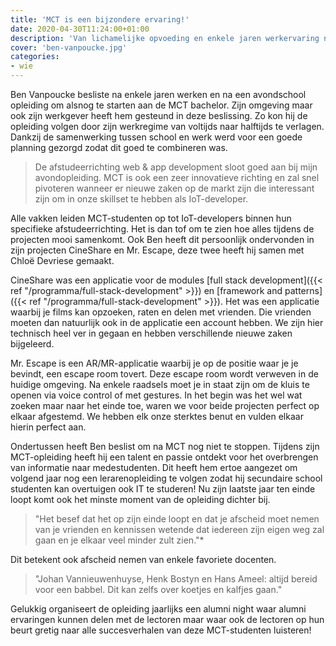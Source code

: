 ```yaml
---
title: 'MCT is een bijzondere ervaring!'
date: 2020-04-30T11:24:00+01:00
description: 'Van lichamelijke opvoeding en enkele jaren werkervaring naar werkende MCT-student.'
cover: 'ben-vanpoucke.jpg'
categories:
- wie
---
```


Ben Vanpoucke besliste na enkele jaren werken en na een avondschool opleiding om alsnog te starten aan de MCT bachelor. Zijn omgeving maar ook zijn werkgever heeft hem gesteund in deze beslissing. Zo kon hij de opleiding volgen door zijn werkregime van voltijds naar halftijds te verlagen. Dankzij de samenwerking tussen school en werk werd voor een goede planning gezorgd zodat dit goed te combineren was.

> De afstudeerrichting web & app development sloot goed aan bij mijn avondopleiding. MCT is ook een zeer innovatieve richting en zal snel pivoteren wanneer er nieuwe zaken op de markt zijn die interessant zijn om in onze skillset te hebben als IoT-developer.

Alle vakken leiden MCT-studenten op tot IoT-developers binnen hun specifieke afstudeerrichting. Het is dan tof om te zien hoe alles tijdens de projecten mooi samenkomt. Ook Ben heeft dit persoonlijk ondervonden in zijn projecten CineShare en Mr. Escape, deze twee heeft hij samen met Chloë Devriese gemaakt.

CineShare was een applicatie voor de modules [full stack development]({{< ref "/programma/full-stack-development" >}}) en [framework and patterns]({{< ref "/programma/full-stack-development" >}}). Het was een applicatie waarbij je films kan opzoeken, raten en delen met vrienden. Die vrienden moeten dan natuurlijk ook in de applicatie een account hebben. We zijn hier technisch heel ver in gegaan en hebben verschillende nieuwe zaken bijgeleerd.

Mr. Escape is een AR/MR-applicatie waarbij je op de positie waar je je bevindt, een escape room tovert. Deze escape room wordt verweven in de huidige omgeving. Na enkele raadsels moet je in staat zijn om de kluis te openen via voice control of met gestures. In het begin was het wel wat zoeken maar naar het einde toe, waren we voor beide projecten perfect op elkaar afgestemd. We hebben elk onze sterktes benut en vulden elkaar hierin perfect aan.

Ondertussen heeft Ben beslist om na MCT nog niet te stoppen. Tijdens zijn MCT-opleiding heeft hij een talent en passie ontdekt voor het overbrengen van informatie naar medestudenten. Dit heeft hem ertoe aangezet om volgend jaar nog een lerarenopleiding te volgen zodat hij secundaire school studenten kan overtuigen ook IT te studeren! Nu zijn laatste jaar ten einde loopt komt ook het minste moment van de opleiding dichter bij.  

> "Het besef dat het op zijn einde loopt en dat je afscheid moet nemen van je vrienden en kennissen wetende dat iedereen zijn eigen weg zal gaan en je elkaar veel minder zult zien."* 

Dit betekent ook afscheid nemen van enkele favoriete docenten.  

> "Johan Vannieuwenhuyse, Henk Bostyn en Hans Ameel: altijd bereid voor een babbel. Dit kan zelfs over koetjes en kalfjes gaan."

Gelukkig organiseert de opleiding jaarlijks een alumni night waar alumni ervaringen kunnen delen met de lectoren maar waar ook de lectoren op hun beurt gretig naar alle succesverhalen van deze MCT-studenten luisteren!


